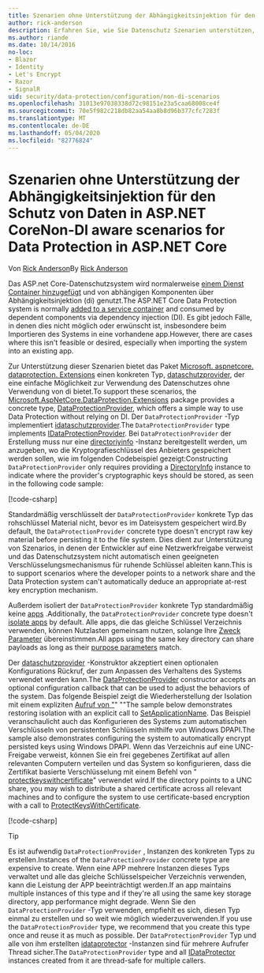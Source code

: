 ```yaml
---
title: Szenarien ohne Unterstützung der Abhängigkeitsinjektion für den Schutz von Daten in ASP.NET Core
author: rick-anderson
description: Erfahren Sie, wie Sie Datenschutz Szenarien unterstützen, in denen Sie keinen von der Abhängigkeitsinjektion bereitgestellten Dienst verwenden oder nicht verwenden möchten.
ms.author: riande
ms.date: 10/14/2016
no-loc:
- Blazor
- Identity
- Let's Encrypt
- Razor
- SignalR
uid: security/data-protection/configuration/non-di-scenarios
ms.openlocfilehash: 31013e97038338d72c98151e23a5caa68008ce4f
ms.sourcegitcommit: 70e5f982c218db82aa54aa8b8d96b377cfc7283f
ms.translationtype: MT
ms.contentlocale: de-DE
ms.lasthandoff: 05/04/2020
ms.locfileid: "82776824"
---
```

# <a name="non-di-aware-scenarios-for-data-protection-in-aspnet-core"></a><span data-ttu-id="00c9c-103">Szenarien ohne Unterstützung der Abhängigkeitsinjektion für den Schutz von Daten in ASP.NET Core</span><span class="sxs-lookup"><span data-stu-id="00c9c-103">Non-DI aware scenarios for Data Protection in ASP.NET Core</span></span>

<span data-ttu-id="00c9c-104">Von [Rick Anderson](https://twitter.com/RickAndMSFT)</span><span class="sxs-lookup"><span data-stu-id="00c9c-104">By [Rick Anderson](https://twitter.com/RickAndMSFT)</span></span>

<span data-ttu-id="00c9c-105">Das ASP.net Core-Datenschutzsystem wird normalerweise [einem Dienst Container hinzugefügt](xref:security/data-protection/consumer-apis/overview) und von abhängigen Komponenten über Abhängigkeitsinjektion (di) genutzt.</span><span class="sxs-lookup"><span data-stu-id="00c9c-105">The ASP.NET Core Data Protection system is normally [added to a service container](xref:security/data-protection/consumer-apis/overview) and consumed by dependent components via dependency injection (DI).</span></span> <span data-ttu-id="00c9c-106">Es gibt jedoch Fälle, in denen dies nicht möglich oder erwünscht ist, insbesondere beim Importieren des Systems in eine vorhandene app.</span><span class="sxs-lookup"><span data-stu-id="00c9c-106">However, there are cases where this isn't feasible or desired, especially when importing the system into an existing app.</span></span>

<span data-ttu-id="00c9c-107">Zur Unterstützung dieser Szenarien bietet das Paket [Microsoft. aspnetcore. dataprotection. Extensions](https://www.nuget.org/packages/Microsoft.AspNetCore.DataProtection.Extensions/) einen konkreten Typ, [dataschutzprovider](/dotnet/api/Microsoft.AspNetCore.DataProtection.DataProtectionProvider), der eine einfache Möglichkeit zur Verwendung des Datenschutzes ohne Verwendung von di bietet.</span><span class="sxs-lookup"><span data-stu-id="00c9c-107">To support these scenarios, the [Microsoft.AspNetCore.DataProtection.Extensions](https://www.nuget.org/packages/Microsoft.AspNetCore.DataProtection.Extensions/) package provides a concrete type, [DataProtectionProvider](/dotnet/api/Microsoft.AspNetCore.DataProtection.DataProtectionProvider), which offers a simple way to use Data Protection without relying on DI.</span></span> <span data-ttu-id="00c9c-108">Der `DataProtectionProvider` -Typ implementiert [idataschutzprovider](/dotnet/api/microsoft.aspnetcore.dataprotection.idataprotectionprovider).</span><span class="sxs-lookup"><span data-stu-id="00c9c-108">The `DataProtectionProvider` type implements [IDataProtectionProvider](/dotnet/api/microsoft.aspnetcore.dataprotection.idataprotectionprovider).</span></span> <span data-ttu-id="00c9c-109">Bei `DataProtectionProvider` der Erstellung muss nur eine [directoriyinfo](/dotnet/api/system.io.directoryinfo) -Instanz bereitgestellt werden, um anzugeben, wo die Kryptografieschlüssel des Anbieters gespeichert werden sollen, wie im folgenden Codebeispiel gezeigt:</span><span class="sxs-lookup"><span data-stu-id="00c9c-109">Constructing `DataProtectionProvider` only requires providing a [DirectoryInfo](/dotnet/api/system.io.directoryinfo) instance to indicate where the provider's cryptographic keys should be stored, as seen in the following code sample:</span></span>

[!code-csharp[](non-di-scenarios/_static/nodisample1.cs)]

<span data-ttu-id="00c9c-110">Standardmäßig verschlüsselt der `DataProtectionProvider` konkrete Typ das rohschlüssel Material nicht, bevor es im Dateisystem gespeichert wird.</span><span class="sxs-lookup"><span data-stu-id="00c9c-110">By default, the `DataProtectionProvider` concrete type doesn't encrypt raw key material before persisting it to the file system.</span></span> <span data-ttu-id="00c9c-111">Dies dient zur Unterstützung von Szenarios, in denen der Entwickler auf eine Netzwerkfreigabe verweist und das Datenschutzsystem nicht automatisch einen geeigneten Verschlüsselungsmechanismus für ruhende Schlüssel ableiten kann.</span><span class="sxs-lookup"><span data-stu-id="00c9c-111">This is to support scenarios where the developer points to a network share and the Data Protection system can't automatically deduce an appropriate at-rest key encryption mechanism.</span></span>

<span data-ttu-id="00c9c-112">Außerdem isoliert der `DataProtectionProvider` konkrete Typ standardmäßig keine [apps](xref:security/data-protection/configuration/overview#per-application-isolation) .</span><span class="sxs-lookup"><span data-stu-id="00c9c-112">Additionally, the `DataProtectionProvider` concrete type doesn't [isolate apps](xref:security/data-protection/configuration/overview#per-application-isolation) by default.</span></span> <span data-ttu-id="00c9c-113">Alle apps, die das gleiche Schlüssel Verzeichnis verwenden, können Nutzlasten gemeinsam nutzen, solange Ihre [Zweck Parameter](xref:security/data-protection/consumer-apis/purpose-strings) übereinstimmen.</span><span class="sxs-lookup"><span data-stu-id="00c9c-113">All apps using the same key directory can share payloads as long as their [purpose parameters](xref:security/data-protection/consumer-apis/purpose-strings) match.</span></span>

<span data-ttu-id="00c9c-114">Der [dataschutzprovider](/dotnet/api/microsoft.aspnetcore.dataprotection.dataprotectionprovider) -Konstruktor akzeptiert einen optionalen Konfigurations Rückruf, der zum Anpassen des Verhaltens des Systems verwendet werden kann.</span><span class="sxs-lookup"><span data-stu-id="00c9c-114">The [DataProtectionProvider](/dotnet/api/microsoft.aspnetcore.dataprotection.dataprotectionprovider) constructor accepts an optional configuration callback that can be used to adjust the behaviors of the system.</span></span> <span data-ttu-id="00c9c-115">Das folgende Beispiel zeigt die Wiederherstellung der Isolation mit einem expliziten [Aufruf von "](/dotnet/api/microsoft.aspnetcore.dataprotection.dataprotectionbuilderextensions.setapplicationname)" ""</span><span class="sxs-lookup"><span data-stu-id="00c9c-115">The sample below demonstrates restoring isolation with an explicit call to [SetApplicationName](/dotnet/api/microsoft.aspnetcore.dataprotection.dataprotectionbuilderextensions.setapplicationname).</span></span> <span data-ttu-id="00c9c-116">Das Beispiel veranschaulicht auch das Konfigurieren des Systems zum automatischen Verschlüsseln von persistenten Schlüsseln mithilfe von Windows DPAPI.</span><span class="sxs-lookup"><span data-stu-id="00c9c-116">The sample also demonstrates configuring the system to automatically encrypt persisted keys using Windows DPAPI.</span></span> <span data-ttu-id="00c9c-117">Wenn das Verzeichnis auf eine UNC-Freigabe verweist, können Sie ein frei gegebenes Zertifikat auf allen relevanten Computern verteilen und das System so konfigurieren, dass die Zertifikat basierte Verschlüsselung mit einem Befehl von " [protectkeyswithcertificate](/dotnet/api/microsoft.aspnetcore.dataprotection.dataprotectionbuilderextensions.protectkeyswithcertificate)" verwendet wird.</span><span class="sxs-lookup"><span data-stu-id="00c9c-117">If the directory points to a UNC share, you may wish to distribute a shared certificate across all relevant machines and to configure the system to use certificate-based encryption with a call to [ProtectKeysWithCertificate](/dotnet/api/microsoft.aspnetcore.dataprotection.dataprotectionbuilderextensions.protectkeyswithcertificate).</span></span>

[!code-csharp[](non-di-scenarios/_static/nodisample2.cs)]

> [!TIP]
> <span data-ttu-id="00c9c-118">Es ist aufwendig `DataProtectionProvider` , Instanzen des konkreten Typs zu erstellen.</span><span class="sxs-lookup"><span data-stu-id="00c9c-118">Instances of the `DataProtectionProvider` concrete type are expensive to create.</span></span> <span data-ttu-id="00c9c-119">Wenn eine APP mehrere Instanzen dieses Typs verwaltet und alle das gleiche Schlüsselspeicher Verzeichnis verwenden, kann die Leistung der APP beeinträchtigt werden.</span><span class="sxs-lookup"><span data-stu-id="00c9c-119">If an app maintains multiple instances of this type and if they're all using the same key storage directory, app performance might degrade.</span></span> <span data-ttu-id="00c9c-120">Wenn Sie den `DataProtectionProvider` -Typ verwenden, empfiehlt es sich, diesen Typ einmal zu erstellen und so weit wie möglich wiederzuverwenden.</span><span class="sxs-lookup"><span data-stu-id="00c9c-120">If you use the `DataProtectionProvider` type, we recommend that you create this type once and reuse it as much as possible.</span></span> <span data-ttu-id="00c9c-121">Der `DataProtectionProvider` Typ und alle von ihm erstellten [idataprotector](/dotnet/api/microsoft.aspnetcore.dataprotection.idataprotector) -Instanzen sind für mehrere Aufrufer Thread sicher.</span><span class="sxs-lookup"><span data-stu-id="00c9c-121">The `DataProtectionProvider` type and all [IDataProtector](/dotnet/api/microsoft.aspnetcore.dataprotection.idataprotector) instances created from it are thread-safe for multiple callers.</span></span>
